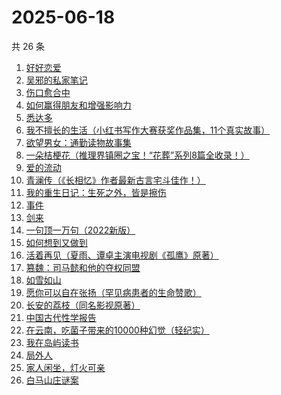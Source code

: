 # 2025-06-18

共 26 条

<!-- BEGIN WEREAD -->
<!-- 最后更新时间 2025-06-18 03:13:21 +0800 -->
1. [好好恋爱](https://weread.qq.com/web/bookDetail/ce332030813ab8226g016d7c)
1. [吴邪的私家笔记](https://weread.qq.com/web/bookDetail/2c932320813aba08fg0129b2)
1. [伤口愈合中](https://weread.qq.com/web/bookDetail/cc832000813aba03ag012e8d)
1. [如何赢得朋友和增强影响力](https://weread.qq.com/web/bookDetail/7c832490813aba03ag011438)
1. [悉达多](https://weread.qq.com/web/bookDetail/dac326e0813ab9fcbg014003)
1. [我不擅长的生活（小红书写作大赛获奖作品集，11个真实故事）](https://weread.qq.com/web/bookDetail/7ed32240813aba03ag013218)
1. [欲望男女：通勤读物故事集](https://weread.qq.com/web/bookDetail/2d832460813ab9fe2g01637a)
1. [一朵桔梗花（推理界镇圈之宝！“花葬”系列8篇全收录！）](https://weread.qq.com/web/bookDetail/78a32ba0813aba065g0179fc)
1. [爱的流动](https://weread.qq.com/web/bookDetail/ac532c10813aba023g01404d)
1. [青澜传（《长相忆》作者最新古言宅斗佳作！）](https://weread.qq.com/web/bookDetail/b9c32090813ab9ff1g01965a)
1. [我的重生日记：生死之外，皆是擦伤](https://weread.qq.com/web/bookDetail/d7432640813ab9560g013cc5)
1. [事件](https://weread.qq.com/web/bookDetail/d1132fa0813ab9c2ag017b50)
1. [剑来](https://weread.qq.com/web/bookDetail/8e5326b07153adcf8e53d42)
1. [一句顶一万句（2022新版）](https://weread.qq.com/web/bookDetail/3de32670813ab703eg013597)
1. [如何想到又做到](https://weread.qq.com/web/bookDetail/b253292071697fe1b25cd24)
1. [活着再见（夏雨、谭卓主演电视剧《孤鹰》原著）](https://weread.qq.com/web/bookDetail/a7632ce0813ab9fecg0124d5)
1. [篡魏：司马懿和他的夺权同盟](https://weread.qq.com/web/bookDetail/10832a30813ab9faeg0194ca)
1. [如雪如山](https://weread.qq.com/web/bookDetail/b6232ea0729dc73eb62a3c2)
1. [愿你可以自在张扬（罕见病患者的生命赞歌）](https://weread.qq.com/web/bookDetail/866324f0813ab9b70g013cde)
1. [长安的荔枝（同名影视原著）](https://weread.qq.com/web/bookDetail/cc932860813ab67c2g014597)
1. [中国古代性学报告](https://weread.qq.com/web/bookDetail/c0c32f00813ab81a6g01138c)
1. [在云南，吃菌子带来的10000种幻觉（轻纪实）](https://weread.qq.com/web/bookDetail/49932c40813aba043g015e1e)
1. [我在岛屿读书](https://weread.qq.com/web/bookDetail/e5632100813ab8ea2g01327c)
1. [局外人](https://weread.qq.com/web/bookDetail/1e8327a0813ab9f50g010600)
1. [家人闲坐，灯火可亲](https://weread.qq.com/web/bookDetail/10c320a071db56db10cbf8c)
1. [白马山庄谜案](https://weread.qq.com/web/bookDetail/3a0320d0813aba02ag010914)
<!-- END WEREAD -->
